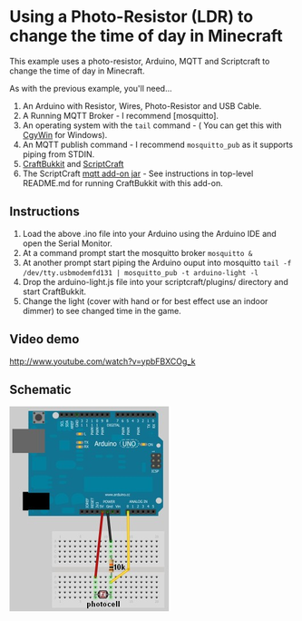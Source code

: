 # Using a Photo-Resistor (LDR) to change the time of day in Minecraft

This example uses a photo-resistor, Arduino, MQTT and Scriptcraft to change the time of day in Minecraft.

As with the previous example, you'll need...

 1. An Arduino with Resistor, Wires, Photo-Resistor and USB Cable.
 2. A Running MQTT Broker - I recommend [mosquitto].
 3. An operating system with the `tail` command - ( You can get this with [CgyWin][cw] for Windows).
 4. An MQTT publish command - I recommend `mosquitto_pub` as it supports piping from STDIN.
 5. [CraftBukkit][cb] and [ScriptCraft][sc] 
 6. The ScriptCraft [mqtt add-on jar][sc] - See instructions in top-level README.md for running CraftBukkit with this add-on.

## Instructions

 1. Load the above .ino file into your Arduino using the Arduino IDE and open the Serial Monitor.
 2. At a command prompt start the mosquitto broker `mosquitto &` 
 3. At another prompt start piping the Arduino ouput into mosquitto `tail -f /dev/tty.usbmodemfd131 | mosquitto_pub -t arduino-light -l` 
 4. Drop the arduino-light.js file into your scriptcraft/plugins/ directory and start CraftBukkit.
 5. Change the light (cover with hand or for best effect use an indoor dimmer) to see changed time in the game.

## Video demo
<http://www.youtube.com/watch?v=ypbFBXCOg_k>

## Schematic
![Schematic Diagram][sd]

[sd]: ArduinoJumperSketch.jpg
[cw]: http://cywin.org/
[cb]: http://dl.bukkit.org/
[sc]: https://github.com/walterhiggins/ScriptCraft/releases

